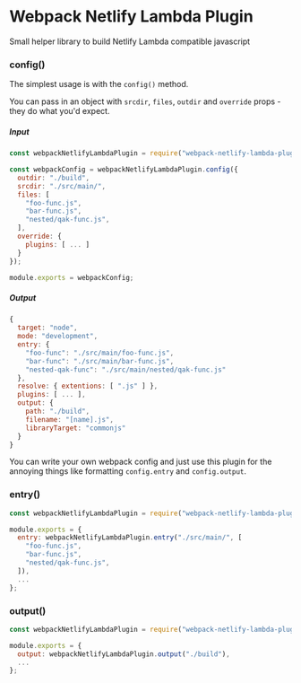 # Webpack Netlify Lambda Plugin

Small helper library to build Netlify Lambda compatible javascript

### config()
The simplest usage is with the `config()` method.

You can pass in an object with `srcdir`, `files`, `outdir` and `override` props - they do what you'd expect.

##### Input
```js
const webpackNetlifyLambdaPlugin = require("webpack-netlify-lambda-plugin");

const webpackConfig = webpackNetlifyLambdaPlugin.config({
  outdir: "./build",
  srcdir: "./src/main/",
  files: [
    "foo-func.js",
    "bar-func.js",
    "nested/qak-func.js",
  ],
  override: {
    plugins: [ ... ]
  }
});

module.exports = webpackConfig;
```

##### Output

```js
{
  target: "node",
  mode: "development",
  entry: {
    "foo-func": "./src/main/foo-func.js",
    "bar-func": "./src/main/bar-func.js",
    "nested-qak-func": "./src/main/nested/qak-func.js"
  },
  resolve: { extentions: [ ".js" ] },
  plugins: [ ... ],
  output: {
    path: "./build",
    filename: "[name].js",
    libraryTarget: "commonjs"
  }
}
```

You can write your own webpack config and just use this plugin for the annoying things like formatting `config.entry` and `config.output`.

### entry()

```js
const webpackNetlifyLambdaPlugin = require("webpack-netlify-lambda-plugin");

module.exports = {
  entry: webpackNetlifyLambdaPlugin.entry("./src/main/", [
    "foo-func.js",
    "bar-func.js",
    "nested/qak-func.js",
  ]),
  ...
};
```

### output()

```js
const webpackNetlifyLambdaPlugin = require("webpack-netlify-lambda-plugin");

module.exports = {
  output: webpackNetlifyLambdaPlugin.output("./build"),
  ...
};
```